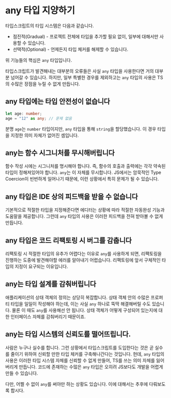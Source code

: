 # any 타입 지양하기

타입스크립트의 타입 시스템은 다음과 같습니다.

- 점진적(Gradual) - 프로젝트 전체에 타입을 추가할 필요 없이, 일부에 대해서만 사용할 수 있습니다.
- 선택적(Optional) - 언제든지 타입 체커를 해제할 수 있습니다.

위 기능들의 핵심은 `any` 타입입니다.

타입스크립트가 발견해내는 대부분의 오류들은 사실 `any` 타입을 사용한다면 거의 대부분 넘어갈 수 있습니다.
하지만, 일부 특별한 경우를 제외하고는 `any` 타입의 사용은 TS의 수많은 장점을 누릴 수 없게 만듭니다.

## any 타입에는 타입 안전성이 없습니다

```ts
let age: number;
age = "12" as any; // 문제 없음
```

분명 `age`는 `number` 타입이지만, `any` 타입을 통해 `string`을 할당했습니다. 이 경우 타입을 지정한 의미 자체가 없어진 셈입니다.

## any는 함수 시그니처를 무시해버립니다

함수 작성 시에는 시그니처를 명시해야 합니다. 즉, 함수의 호출과 출력에는 각각 약속된 타입이 정해져있어야 합니다. `any`는 이 자체를 무시합니다. JS에서는 암묵적인 Type Coercion이 빈번하게 일어나기 때문에, 이런 상황에서 특히 문제가 될 수 있습니다.

## any 타입은 IDE 상의 피드백을 받을 수 없습니다

기본적으로 적절한 타입을 지정해준다면 에디터는 상황에 따라 적절한 자동완성 기능과 도움말을 제공합니다. 그런데 `any` 타입의 사용은 이러한 피드백을 전혀 받아볼 수 없게 만듭니다.

## any 타입은 코드 리팩토링 시 버그를 감춥니다

리팩토링 시 적절한 타입의 유추가 어렵다는 이유로 `any`를 사용하게 되면, 리팩토링을 진행하는 도중에 발견해야할 에러를 알아내기 어렵습니다. 리팩토링에 앞서 구체적인 타입의 지정이 요구되는 이유입니다.

## any는 타입 설계를 감춰버립니다

애플리케이션의 상태 객체의 정의는 상당히 복잡합니다. 상태 객체 안의 수많은 프로퍼티 타입을 일일이 작성해야 하는데, 이는 사실 `any` 하나로 뚝딱 해결해버릴 수도 있습니다.
물론 이 때도 `any`를 사용해선 안 됩니다. 상태 객체가 어떻게 구성되어 있는지에 대한 인터페이스 자체를 감춰버리기 때문이죠.

## any는 타입 시스템의 신뢰도를 떨어뜨립니다.

사람은 누구나 실수를 합니다. 그런 상황에서 타입스크립트를 도입한다는 것은 곧 실수를 줄이기 위하여 신뢰할 만한 타입 체커를 구축해나간다는 것입니다.
헌데, `any` 타입의 사용은 이러한 타입 시스템 자체를 신뢰할 수 없게 만들어, TS를 쓰는 의미 자체를 잃어버리게 만듭니다.
코드에 존재하는 수많은 `any` 타입은 오히려 JS보다도 개발을 어렵게 만들 수 있습니다.

다만, 어쩔 수 없이 `any`를 써야만 하는 상황도 있습니다. 이에 대해서는 추후에 다뤄보도록 합시다.